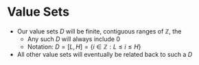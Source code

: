 # Value Sets
- Our value sets $D$ will be finite, contiguous ranges of $\mathbb{Z}$, the [](Definitions.md#Integers|set%20of%20integers)
	- Any such $D$ will always include $0$
	- Notation: $D=[L,H]=\{i\in \mathbb{Z}: L\leq i\leq H\}$
- All other value sets will eventually be related back to such a $D$

